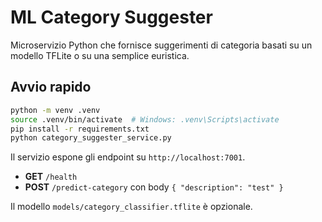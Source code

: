 # ML Category Suggester

Microservizio Python che fornisce suggerimenti di categoria basati su un modello TFLite o su una semplice euristica.

## Avvio rapido

```bash
python -m venv .venv
source .venv/bin/activate  # Windows: .venv\Scripts\activate
pip install -r requirements.txt
python category_suggester_service.py
```

Il servizio espone gli endpoint su `http://localhost:7001`.

- **GET** `/health`
- **POST** `/predict-category` con body `{ "description": "test" }`

Il modello `models/category_classifier.tflite` è opzionale.

